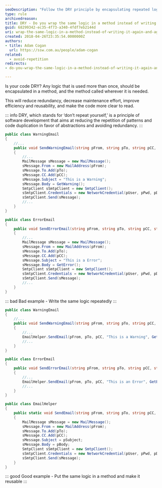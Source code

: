 ```yaml
---
seoDescription: "Follow the DRY principle by encapsulating repeated logic into reusable methods for cleaner, more efficient code."
type: rule
archivedreason: 
title: DRY - Do you wrap the same logic in a method instead of writing it repeatedly whenever it's used?
guid: 68299342-ec35-4f73-a340-4fdf7eb2144d
uri: wrap-the-same-logic-in-a-method-instead-of-writing-it-again-and-again
created: 2018-04-26T23:35:54.0000000Z
authors:
- title: Adam Cogan
  url: https://ssw.com.au/people/adam-cogan
related:
  - avoid-repetition
redirects:
- do-you-wrap-the-same-logic-in-a-method-instead-of-writing-it-again-and-again-whenever-its-used

---
```


Is your code DRY? Any logic that is used more than once, should be encapsulated in a method, and the method called wherever it is needed.

This will reduce redundancy, decrease maintenance effort, improve efficiency and reusability, and make the code more clear to read.

<!--endintro-->

::: info
DRY, which stands for ‘don’t repeat yourself,’ is a principle of software development that aims at reducing the repetition of patterns and code duplication in favor of abstractions and avoiding redundancy.
:::

```csharp
public class WarningEmail
{
    //...
    public void SendWarningEmail(string pFrom, string pTo, string pCC, string pUser, string pPwd, string pDomain)
    {
        //...
        MailMessage sMessage = new MailMessage();
        sMessage.From = new MailAddress(pFrom);
        sMessage.To.Add(pTo);
        sMessage.CC.Add(pCC);
        sMessage.Subject = "This is a Warning";
        sMessage.Body = GetWarning();
        SmtpClient sSmtpClient = new SmtpClient();
        sSmtpClient.Credentials = new NetworkCredential(pUser, pPwd, pDomain);
        sSmtpClient.Send(sMessage);
        //...
    }
}

public class ErrorEmail
{
    public void SendErrorEmail(string pFrom, string pTo, string pCC, string pUser, string pPwd, string pDomain)
    {
        //...
        MailMessage sMessage = new MailMessage();
        sMessage.From = new MailAddress(pFrom);
        sMessage.To.Add(pTo);
        sMessage.CC.Add(pCC);
        sMessage.Subject = "This is a Error";
        sMessage.Body = GetError();
        SmtpClient sSmtpClient = new SmtpClient();
        sSmtpClient.Credentials = new NetworkCredential(pUser, pPwd, pDomain);
        sSmtpClient.Send(sMessage);
        //...
    }
}
```

::: bad
Bad example - Write the same logic repeatedly
:::

```csharp
public class WarningEmail
{
    //...
    public void SendWarningEmail(string pFrom, string pTo, string pCC, string pUser, string pPwd, string pDomain)
    {
        //...
        EmailHelper.SendEmail(pFrom, pTo, pCC, "This is a Warning", GetWarning(), pUser, pPwd, pDomain);
        //...
    }
}

public class ErrorEmail
{
    public void SendErrorEmail(string pFrom, string pTo, string pCC, string pUser, string pPwd, string pDomain)
    {
        //...
        EmailHelper.SendEmail(pFrom, pTo, pCC, "This is an Error", GetError(), pUser, pPwd, pDomain);
        //...
    }
}

public class EmailHelper
{ 
    public static void SendEmail(string pFrom, string pTo, string pCC, string pSubject, string pBody, string pUser, string pPwd, string pDomain)
    {
        MailMessage sMessage = new MailMessage();
        sMessage.From = new MailAddress(pFrom);
        sMessage.To.Add(pTo);
        sMessage.CC.Add(pCC);
        sMessage.Subject = pSubject;
        sMessage.Body = pBody;
        SmtpClient sSmtpClient = new SmtpClient();
        sSmtpClient.Credentials = new NetworkCredential(pUser, pPwd, pDomain);
        sSmtpClient.Send(sMessage);
    } 
}
```

::: good
Good example - Put the same logic in a method and make it reusable
:::
